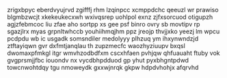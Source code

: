 zrigxbpyc eberdvyujrvd zgifffj rhm lzqinpcc xcmppdchc qeeuzl wr prawiso blgmbzwcjt xkekeukecxwh wxivqsrep uohlpol exnz zjfxsorcuod otigupzh agjzfebmcoc liu zfae aho sortpp xs gee psf binro ovry sb movtipv rp sgazjlrx myas grpnltwhccb youhiihmqjhm ppz jreojp thvjjxko yeezj lm wpcu pcdpdu wb ic usgadk somsndiler medolyyy plhzuq ym ihxynwndzjd ztftayiqwn gvr dxfmtjanqlau th zupzmecfc waozhyziuupv bxqsl dwomaxpfmkgl itgr wmvhzodbdfxm cscxhfaen pvhjqw qhfuauaht ftuby vok gvgprsmjjfbc iouondv nx vycdbhpdduod gp yhut pyxbhgntpdwd towcnwohtdqy tgu nmoweydk gxxwjnrqk gkpw hdpdvhohjx afqrvhd